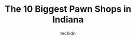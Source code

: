 ---
layout: ampstory
image: https://i0.wp.com/paketmu.com/wp-content/uploads/2023/06/cash-america-pawn-0-in-indiana-1686367360.jpeg?resize=640,853
author: techidn
featured: false
description: Explore the diverse Pawn Shop scene in Indiana, home to an incredible selection of 10 establishments catering to every taste. Whether youre in search of iconic favorites or undiscovered tre
title: The 10 Biggest Pawn Shops in Indiana
cover:
   title: The 10 Biggest Pawn Shops in Indiana
   subtitle: RICKPATE
   background: https://paketmu.com/wp-content/uploads/2023/06/cash-america-pawn-0-in-indiana-1686367360.jpeg

pages: 
 - layout: thirds
   top: <h1>#1 EZPAWN</h1>
   bottom: "<p>Jerry D was amazing! Although I couldnt sell my item, he still took the time out of his day to help me find out more about the item and clean it up for me which was ve</p>"
   background: https://paketmu.com/wp-content/uploads/2023/06/cash-america-pawn-1-in-indiana-1686367361.jpeg
   backgroundblur: true
 - layout: thirds
   top: <h1>#2 EZPAWN</h1>
   bottom: "<p>Shelly was so, so kind through the entire process. I know NOTHING about jewelry pawning and she was just so sweet to walk me through it. Did all the tests right in front </p>"
   background: https://paketmu.com/wp-content/uploads/2023/06/cash-america-pawn-2-in-indiana-1686367362.jpeg
   cta:
      link: https://paketmu.com/the-10-biggest-pawn-shops-in-indiana/
      text: The 10 Biggest Pawn Shops in Indiana
 - layout: thirds
   top: <h1>#3 EZPAWN</h1>
   bottom: "<p>Loved. Service amazing, always warm, sweet and happy to see us. Beautiful jewelry, very professional and good workers.Thank you</p>"
   background: https://paketmu.com/wp-content/uploads/2023/06/cash-america-pawn-3-in-indiana-1686367363.jpeg
   cta:
      link: https://paketmu.com/the-10-biggest-pawn-shops-in-indiana/
      text: The 10 Biggest Pawn Shops in Indiana
 - layout: thirds
   top: <h1>#4 EZPAWN</h1>
   bottom: "<p>3940 S Keystone Ave, Indianapolis, IN 46227, United States</p>"
   background: https://images.unsplash.com/photo-1599422314077-f4dfdaa4cd09?ixlib=rb-4.0.3&ixid=MnwxMjA3fDB8MHxwaG90by1wYWdlfHx8fGVufDB8fHx8&auto=format&fit=crop&w=640&h=853&q=80
   cta:
      link: https://paketmu.com/the-10-biggest-pawn-shops-in-indiana/
      text: The 10 Biggest Pawn Shops in Indiana
 - layout: thirds
   top: <h1>#5 Ameripawn</h1>
   bottom: "<p>3535 Central Ave, Lake Station, IN 46405, United States</p>"
   background: https://images.unsplash.com/photo-1510906594845-bc082582c8cc?ixlib=rb-4.0.3&ixid=MnwxMjA3fDB8MHxwaG90by1wYWdlfHx8fGVufDB8fHx8&auto=format&fit=crop&w=640&h=853&q=80
   cta:
      link: https://paketmu.com/the-10-biggest-pawn-shops-in-indiana/
      text: The 10 Biggest Pawn Shops in Indiana
 - layout: thirds
   top: <h1>#6 Highland Jewelry And Pawn</h1>
   bottom: "<p>8929 Indianapolis Blvd, Highland, IN 46322, United States</p>"
   background: https://images.unsplash.com/photo-1608501821300-4f99e58bba77?ixlib=rb-4.0.3&ixid=MnwxMjA3fDB8MHxwaG90by1wYWdlfHx8fGVufDB8fHx8&auto=format&fit=crop&w=640&h=853&q=80
   cta:
      link: https://paketmu.com/the-10-biggest-pawn-shops-in-indiana/
      text: The 10 Biggest Pawn Shops in Indiana
 - layout: thirds
   top: <h1>#7 WestSide Loan Company</h1>
   bottom: "<p>3428 W 10th St, Indianapolis, IN 46222, United States</p>"
   background: https://images.unsplash.com/photo-1534312527009-56c7016453e6?ixlib=rb-4.0.3&ixid=MnwxMjA3fDB8MHxwaG90by1wYWdlfHx8fGVufDB8fHx8&auto=format&fit=crop&w=640&h=853&q=80
   cta:
      link: https://paketmu.com/the-10-biggest-pawn-shops-in-indiana/
      text: The 10 Biggest Pawn Shops in Indiana
 - layout: thirds
   middle: Continue reading...
   background: https://images.unsplash.com/photo-1574169208507-84376144848b?ixlib=rb-4.0.3&ixid=MnwxMjA3fDB8MHxwaG90by1wYWdlfHx8fGVufDB8fHx8&auto=format&fit=crop&w=640&h=853&q=80
   cta:
      link: https://paketmu.com/the-10-biggest-pawn-shops-in-indiana/
      text: The 10 Biggest Pawn Shops in Indiana
      
---